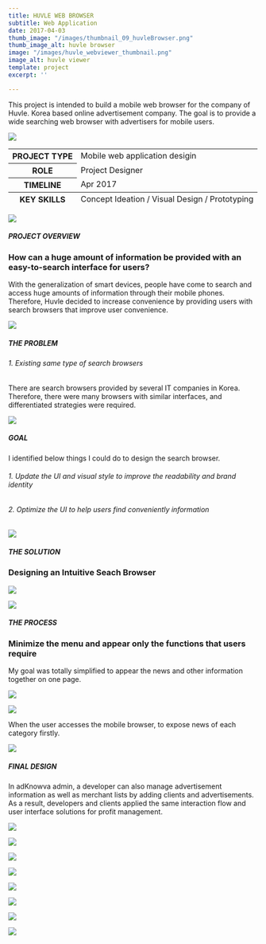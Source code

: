 ```yaml
---
title: HUVLE WEB BROWSER
subtitle: Web Application
date: 2017-04-03
thumb_image: "/images/thumbnail_09_huvleBrowser.png"
thumb_image_alt: huvle browser
image: "/images/huvle_webviewer_thumbnail.png"
image_alt: huvle viewer
template: project
excerpt: ''

---
```

This project is intended to build a mobile web browser for the company of Huvle. Korea based online advertisement company. The goal is to provide a wide searching web browser with advertisers for mobile users.

![](/images/empty_150.png)

<table>  
<thead>  
</thead>  
<tbody>  
<tr>  
<th>PROJECT TYPE</th>  
<td>Mobile web application desigin</td>  
</tr>  
<tr>  
<th>ROLE</th>  
<td>Project Designer</td>  
</tr>  
<tr>  
<th>TIMELINE</th>  
<td>Apr 2017</td>  
</tr>  
</tbody>  
<tfoot>  
<tr>  
<th>KEY SKILLS</th>  
<td>Concept Ideation / Visual Design / Prototyping</td>  
</tr>  
</tfoot>  
</table>

![](/images/empty_150.png)

##### PROJECT OVERVIEW

### How can a huge amount of information be provided with an easy-to-search interface for users?

With the generalization of smart devices, people have come to search and access huge amounts of information through their mobile phones. Therefore, Huvle decided to increase convenience by providing users with search browsers that improve user convenience.

![](/images/empty_150.png)

##### THE PROBLEM

###### 1. Existing same type of search browsers

There are search browsers provided by several IT companies in Korea. Therefore, there were many browsers with similar interfaces, and differentiated strategies were required.

![](/images/empty_150.png)

##### GOAL

I identified below things I could do to design the search browser.

###### 1. Update the UI and visual style to improve the readability and brand identity

###### 2. Optimize the UI to help users find conveniently information

![](/images/empty_150.png)

##### THE SOLUTION

### Designing an Intuitive Seach Browser

![](/images/huvle_browser_solution.png)

![](/images/empty_150.png)

##### THE PROCESS

### Minimize the menu and appear only the functions that users require

My goal was totally simplified to appear the news and other information together on one page.

![](/images/empty_100.png)

![](/images/huvle_browser_process01.png)

When the user accesses the mobile browser, to expose news of each category firstly.

![](/images/empty_150.png)

##### FINAL DESIGN

In adKnowva admin, a developer can also manage advertisement information as well as merchant lists by adding clients and advertisements. As a result, developers and clients applied the same interaction flow and user interface solutions for profit management.

![](/images/empty_100.png)

![](/images/final_01.gif)

![](/images/empty_100.png)

![](/images/final_02.gif)

![](/images/empty_100.png)

![](/images/final_03.gif)

![](/images/empty_100.png)

![](/images/final_04_2.gif)